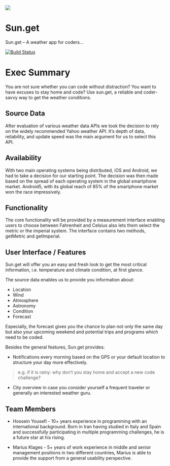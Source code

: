 ![
](https://raw.githubusercontent.com/HosseinYousefi/sun.get/master/Logo%20github.png)

# Sun.get

Sun.get – A weather app for coders...  


[![Build Status](https://travis-ci.org/HosseinYousefi/sun.get.svg?branch=master)](https://travis-ci.org/HosseinYousefi/sun.get)

# Exec Summary

You are not sure whether you can code without distraction? You want to have excuses to stay home and code? Use sun.get, a reliable and coder-savvy way to get the weather conditions.

## Source Data

After evaluation of various weather data APIs we took the decision to rely on the widely recommended Yahoo weather API. It’s depth of data, reliability, and update speed was the main argument for us to select this API.

## Availability

With two main operating systems being distributed, iOS and Android, we had to take a decision for our starting point. The decision was then made based on the spread of each operating system in the global smartphone market. Android5, with its global reach of 85% of the smartphone market won the race impressively.

## Functionality

The core functionality will be provided by a measurement interface enabling users to choose between Fahrenheit and Celsius also lets them select the metric or the imperial system.
The interface contains two methods, getMetric and getImperial.

## User Interface / Features

Sun.get will offer you an easy and fresh look to get the most critical information, i.e. temperature and climate condition, at first glance.

The source data enables us to provide you information about:

- Location
- Wind
- Atmosphere
- Astronomy
- Condition
- Forecast

Especially, the forecast gives you the chance to plan not only the same day but also your upcoming weekend and potential trips and programs which need to be coded.

Besides the general features, Sun.get provides:

 - Notifications every morning based on the GPS or your default location to structure your day more effectively.

 > e.g. if it is rainy: why don’t you stay home and accept a new code challenge?

- City overview in case you consider yourself a frequent traveler or generally an interested weather guru.

## Team Members
- Hossein Yousefi - 10+ years experience in programming with an international background. Born in Iran having studied in Italy and Spain and successfully participating in multiple programming challenges, he is a future star at his rising.

- Marius Klages - 5+ years of work experience in middle and senior management positions in two different countries, Marius is able to provide the support from a general usability perspective.
